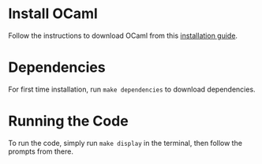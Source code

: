 # Install OCaml
Follow the instructions to download OCaml from this [installation guide](https://cs3110.github.io/textbook/chapters/preface/install.html).

# Dependencies
For first time installation, run `make dependencies` to download dependencies.

# Running the Code
To run the code, simply run `make display` in the terminal, then follow the prompts from there. 